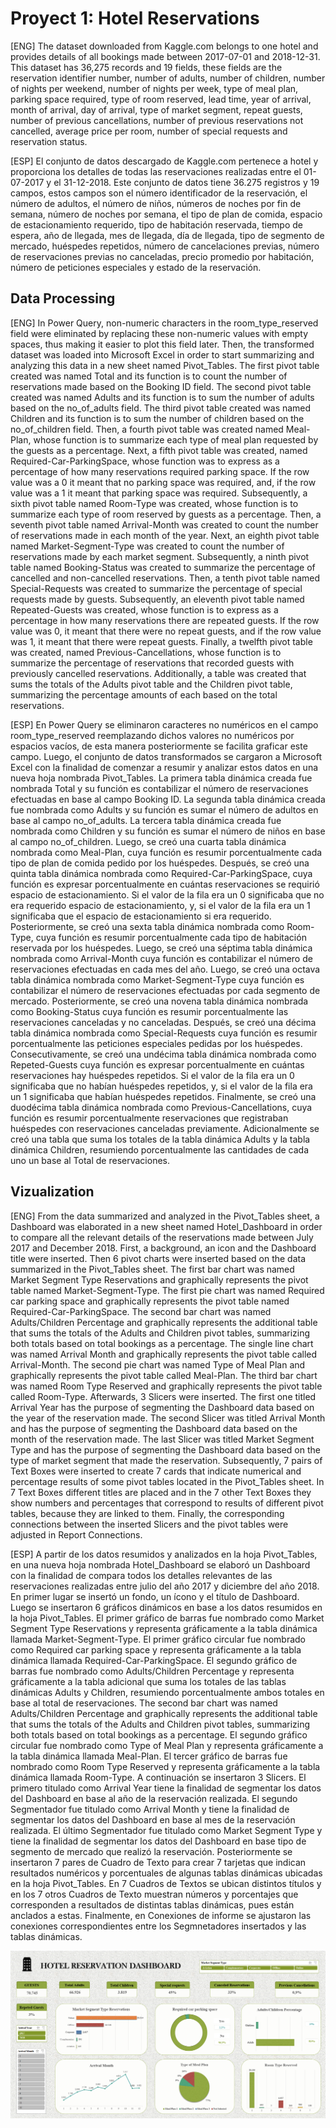 # Proyect 1: Hotel Reservations

<p> [ENG] The dataset downloaded from Kaggle.com belongs to one hotel and provides details of all bookings made between 2017-07-01 and 2018-12-31. This dataset has 36,275 records and 19 fields, these fields are the reservation identifier number, number of adults, number of children, number of nights per weekend, number of nights per week, type of meal plan, parking space required, type of room reserved, lead time, year of arrival, month of arrival, day of arrival, type of market segment, repeat guests, number of previous cancellations, number of previous reservations not cancelled, average price per room, number of special requests and reservation status. </p>

<p> [ESP] El conjunto de datos descargado de Kaggle.com pertenece a hotel y proporciona los detalles de todas las reservaciones realizadas entre el 01-07-2017 y el 31-12-2018. Este conjunto de datos tiene 36.275 registros y 19 campos, estos campos son el número identificador de la reservación, el número de adultos, el número de niños, números de noches por fin de semana, número de noches por semana, el tipo de plan de comida, espacio de estacionamiento requerido, tipo de habitación reservada, tiempo de espera, año de llegada, mes de llegada, día de llegada, tipo de segmento de mercado, huéspedes repetidos, número de cancelaciones previas, número de reservaciones previas no canceladas, precio promedio por habitación, número de peticiones especiales y estado de la reservación. </p>

## Data Processing

[ENG] In Power Query, non-numeric characters in the room_type_reserved field were eliminated by replacing these non-numeric values with empty spaces, thus making it easier to plot this field later. Then, the transformed dataset was loaded into Microsoft Excel in order to start summarizing and analyzing this data in a new sheet named Pivot_Tables. The first pivot table created was named Total and its function is to count the number of reservations made based on the Booking ID field. The second pivot table created was named Adults and its function is to sum the number of adults based on the no_of_adults field. The third pivot table created was named Children and its function is to sum the number of children based on the no_of_children field. Then, a fourth pivot table was created named Meal-Plan, whose function is to summarize each type of meal plan requested by the guests as a percentage. Next, a fifth pivot table was created, named Required-Car-ParkingSpace, whose function was to express as a percentage of how many reservations required parking space. If the row value was a 0 it meant that no parking space was required, and, if the row value was a 1 it meant that parking space was required. Subsequently, a sixth pivot table named Room-Type was created, whose function is to summarize each type of room reserved by guests as a percentage. Then, a seventh pivot table named Arrival-Month was created to count the number of reservations made in each month of the year. Next, an eighth pivot table named Market-Segment-Type was created to count the number of reservations made by each market segment. Subsequently, a ninth pivot table named Booking-Status was created to summarize the percentage of cancelled and non-cancelled reservations. Then, a tenth pivot table named Special-Requests was created to summarize the percentage of special requests made by guests. Subsequently, an eleventh pivot table named Repeated-Guests was created, whose function is to express as a percentage in how many reservations there are repeated guests. If the row value was 0, it meant that there were no repeat guests, and if the row value was 1, it meant that there were repeat guests. Finally, a twelfth pivot table was created, named Previous-Cancellations, whose function is to summarize the percentage of reservations that recorded guests with previously cancelled reservations. Additionally, a table was created that sums the totals of the Adults pivot table and the Children pivot table, summarizing the percentage amounts of each based on the total reservations.

[ESP] En Power Query se eliminaron caracteres no numéricos en el campo room_type_reserved reemplazando dichos valores no numéricos por espacios vacíos, de esta manera posteriormente se facilita graficar este campo. Luego, el conjunto de datos transformados se cargaron a Microsoft Excel con la finalidad de comenzar a resumir y analizar estos datos en una nueva hoja nombrada Pivot_Tables. La primera tabla dinámica creada fue nombrada Total y su función es contabilizar el número de reservaciones efectuadas en base al campo Booking ID. La segunda tabla dinámica creada fue nombrada como Adults y su función es sumar el número de adultos en base al campo no_of_adults. La tercera tabla dinámica creada fue nombrada como Children y su función es sumar el número de niños en base al campo no_of_children. Luego, se creó una cuarta tabla dinámica nombrada como Meal-Plan, cuya función es resumir porcentualmente cada tipo de plan de comida pedido por los huéspedes. Después, se creó una quinta tabla dinámica nombrada como Required-Car-ParkingSpace, cuya función es expresar porcentualmente en cuántas reservaciones se requirió espacio de estacionamiento. Si el valor de la fila era un 0 significaba que no era requerido espacio de estacionamiento, y, si el valor de la fila era un 1 significaba que el espacio de estacionamiento si era requerido. Posteriormente, se creó una sexta tabla dinámica nombrada como Room-Type, cuya función es resumir porcentualmente cada tipo de habitación reservada por los huéspedes. Luego, se creó una séptima tabla dinámica nombrada como Arrival-Month cuya función es contabilizar el número de reservaciones efectuadas en cada mes del año. Luego, se creó una octava tabla dinámica nombrada como Market-Segment-Type cuya función es contabilizar el número de reservaciones efectuadas por cada segmento de mercado. Posteriormente, se creó una novena tabla dinámica nombrada como Booking-Status cuya función es resumir porcentualmente las reservaciones canceladas y no canceladas. Después, se creó una décima tabla dinámica nombrada como Special-Requests cuya función es resumir porcentualmente las peticiones especiales pedidas por los huéspedes. Consecutivamente, se creó una undécima tabla dinámica nombrada como Repeted-Guests cuya función es expresar porcentualmente en cuántas reservaciones hay huéspedes repetidos. Si el valor de la fila era un 0 significaba que no habían huéspedes repetidos, y, si el valor de la fila era un 1 significaba que habían huéspedes repetidos. Finalmente, se creó una duodécima tabla dinámica nombrada como Previous-Cancellations, cuya función es resumir porcentualmente reservaciones que registraban huéspedes con reservaciones canceladas previamente. Adicionalmente se creó una tabla que suma los totales de la tabla dinámica Adults y la tabla dinámica Children, resumiendo porcentualmente las cantidades de cada uno un base al Total de reservaciones.

## Vizualization

[ENG] From the data summarized and analyzed in the Pivot_Tables sheet, a Dashboard was elaborated in a new sheet named Hotel_Dashboard in order to compare all the relevant details of the reservations made between July 2017 and December 2018. First, a background, an icon and the Dashboard title were inserted. Then 6 pivot charts were inserted based on the data summarized in the Pivot_Tables sheet. The first bar chart was named Market Segment Type Reservations and graphically represents the pivot table named Market-Segment-Type. The first pie chart was named Required car parking space and graphically represents the pivot table named Required-Car-ParkingSpace. The second bar chart was named Adults/Children Percentage and graphically represents the additional table that sums the totals of the Adults and Children pivot tables, summarizing both totals based on total bookings as a percentage. The single line chart was named Arrival Month and graphically represents the pivot table called Arrival-Month. The second pie chart was named Type of Meal Plan and graphically represents the pivot table called Meal-Plan. The third bar chart was named Room Type Reserved and graphically represents the pivot table called Room-Type. Afterwards, 3 Slicers were inserted. The first one titled Arrival Year has the purpose of segmenting the Dashboard data based on the year of the reservation made. The second Slicer was titled Arrival Month and has the purpose of segmenting the Dashboard data based on the month of the reservation made. The last Slicer was titled Market Segment Type and has the purpose of segmenting the Dashboard data based on the type of market segment that made the reservation. Subsequently, 7 pairs of Text Boxes were inserted to create 7 cards that indicate numerical and percentage results of some pivot tables located in the Pivot_Tables sheet. In 7 Text Boxes different titles are placed and in the 7 other Text Boxes they show numbers and percentages that correspond to results of different pivot tables, because they are linked to them. Finally, the corresponding connections between the inserted Slicers and the pivot tables were adjusted in Report Connections.

[ESP] A partir de los datos resumidos y analizados en la hoja Pivot_Tables, en una nueva hoja nombrada Hotel_Dashboard se elaboró un Dashboard con la finalidad de compara todos los detalles relevantes de las reservaciones realizadas entre julio del año 2017 y diciembre del año 2018. En primer lugar se insertó un fondo, un ícono y el título de Dashboard. Luego se insertaron 6 gráficos dinámicos en base a  los datos resumidos en la hoja Pivot_Tables. El primer gráfico de barras fue nombrado como Market Segment Type Reservations y representa gráficamente a la tabla dinámica llamada Market-Segment-Type. El primer gráfico circular fue nombrado como Required car parking space y representa gráficamente a la tabla dinámica llamada Required-Car-ParkingSpace. El segundo gráfico de barras fue nombrado como Adults/Children Percentage y representa gráficamente a la tabla adicional que suma los totales de las tablas dinámicas Adults y Children, resumiendo porcentualmente ambos totales en base al total de reservaciones. The second bar chart was named Adults/Children Percentage and graphically represents the additional table that sums the totals of the Adults and Children pivot tables, summarizing both totals based on total bookings as a percentage. El segundo gráfico circular fue nombrado como Type of Meal Plan y representa gráficamente a la tabla dinámica llamada Meal-Plan. El tercer gráfico de barras fue nombrado como Room Type Reserved y representa gráficamente a la tabla dinámica llamada Room-Type. A continuación se insertaron 3 Slicers. El primero titulado como Arrival Year tiene la finalidad de segmentar los datos del Dashboard en base al año de la reservación realizada. El segundo Segmentador fue titulado como Arrival Month y tiene la finalidad de segmentar los datos del Dashboard en base al mes de la reservación realizada. El último Segmentador fue titulado como Market Segment Type y tiene la finalidad de segmentar los datos del Dashboard en base tipo de segmento de mercado que realizó la reservación. Posteriormente se insertaron 7 pares de Cuadro de Texto para crear 7 tarjetas que indican resultados numéricos y porcentuales de algunas tablas dinámicas ubicadas en la hoja Pivot_Tables. En 7 Cuadros de Textos se ubican distintos títulos y en los 7 otros Cuadros de Texto muestran números y porcentajes que corresponden a resultados de distintas tablas dinámicas, pues están anclados a estas. Finalmente, en Conexiones de informe se ajustaron las conexiones correspondientes entre los Segmnetadores insertados y las tablas dinámicas.

![image](https://github.com/Fraan-Lab/Excel-Portfolio/blob/main/Hotel%20Reservations/Hotel-Reservation-Dashboard.png)

